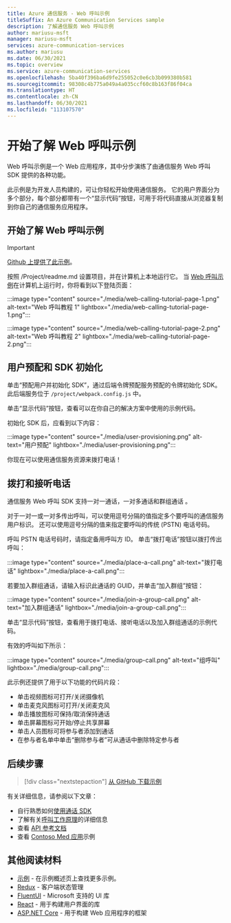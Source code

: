 ```yaml
---
title: Azure 通信服务 - Web 呼叫示例
titleSuffix: An Azure Communication Services sample
description: 了解通信服务 Web 呼叫示例
author: mariusu-msft
manager: mariusu-msft
services: azure-communication-services
ms.author: mariusu
ms.date: 06/30/2021
ms.topic: overview
ms.service: azure-communication-services
ms.openlocfilehash: 5ba40f396ba6d9fe255052c0e6cb3b099380b581
ms.sourcegitcommit: 98308c4b775a049a4a035ccf60c8b163f86f04ca
ms.translationtype: HT
ms.contentlocale: zh-CN
ms.lasthandoff: 06/30/2021
ms.locfileid: "113107570"
---
```

# <a name="get-started-with-the-web-calling-sample"></a>开始了解 Web 呼叫示例

Web 呼叫示例是一个 Web 应用程序，其中分步演练了由通信服务 Web 呼叫 SDK 提供的各种功能。

此示例是为开发人员构建的，可让你轻松开始使用通信服务。 它的用户界面分为多个部分，每个部分都带有一个“显示代码”按钮，可用于将代码直接从浏览器复制到你自己的通信服务应用程序。

## <a name="get-started-with-the-web-calling-sample"></a>开始了解 Web 呼叫示例

> [!IMPORTANT]
> [Github 上提供了此示例](https://github.com/Azure-Samples/communication-services-web-calling-tutorial/)。

按照 /Project/readme.md 设置项目，并在计算机上本地运行它。
当 [Web 呼叫示例](https://github.com/Azure-Samples/communication-services-web-calling-tutorial)在计算机上运行时，你将看到以下登陆页面：

:::image type="content" source="./media/web-calling-tutorial-page-1.png" alt-text="Web 呼叫教程 1" lightbox="./media/web-calling-tutorial-page-1.png":::

:::image type="content" source="./media/web-calling-tutorial-page-2.png" alt-text="Web 呼叫教程 2" lightbox="./media/web-calling-tutorial-page-2.png":::

## <a name="user-provisioning-and-sdk-initialization"></a>用户预配和 SDK 初始化

单击“预配用户并初始化 SDK”，通过后端令牌预配服务预配的令牌初始化 SDK。 此后端服务位于 `/project/webpack.config.js` 中。

单击“显示代码”按钮，查看可以在你自己的解决方案中使用的示例代码。

初始化 SDK 后，应看到以下内容：

:::image type="content" source="./media/user-provisioning.png" alt-text="用户预配" lightbox="./media/user-provisioning.png":::

你现在可以使用通信服务资源来拨打电话！

## <a name="placing-and-receiving-calls"></a>拨打和接听电话

通信服务 Web 呼叫 SDK 支持一对一通话，一对多通话和群组通话  。

对于一对一或一对多传出呼叫，可以使用逗号分隔的值指定多个要呼叫的通信服务用户标识。 还可以使用逗号分隔的值来指定要呼叫的传统 (PSTN) 电话号码。

呼叫 PSTN 电话号码时，请指定备用呼叫方 ID。 单击“拨打电话”按钮以拨打传出呼叫：

:::image type="content" source="./media/place-a-call.png" alt-text="拨打电话" lightbox="./media/place-a-call.png":::

若要加入群组通话，请输入标识此通话的 GUID，并单击“加入群组”按钮：

:::image type="content" source="./media/join-a-group-call.png" alt-text="加入群组通话" lightbox="./media/join-a-group-call.png":::

单击“显示代码”按钮，查看用于拨打电话、接听电话以及加入群组通话的示例代码。

有效的呼叫如下所示：

:::image type="content" source="./media/group-call.png" alt-text="组呼叫" lightbox="./media/group-call.png":::

此示例还提供了用于以下功能的代码片段：

  - 单击视频图标可打开/关闭摄像机
  - 单击麦克风图标可打开/关闭麦克风
  - 单击播放图标可保持/取消保持通话
  - 单击屏幕图标可开始/停止共享屏幕
  - 单击人员图标可将参与者添加到通话
  - 在参与者名单中单击“删除参与者”可从通话中删除特定参与者


## <a name="next-steps"></a>后续步骤

>[!div class="nextstepaction"]
>[从 GitHub 下载示例](https://github.com/Azure-Samples/communication-services-web-calling-tutorial/)

有关详细信息，请参阅以下文章：

- 自行熟悉如何[使用通话 SDK](../quickstarts/voice-video-calling/calling-client-samples.md)
- 了解有关[呼叫工作原理](../concepts/voice-video-calling/about-call-types.md)的详细信息
- 查看 [API 参考文档](/javascript/api/azure-communication-services/@azure/communication-calling/)
- 查看 [Contoso Med 应用](https://github.com/Azure-Samples/communication-services-contoso-med-app)示例

## <a name="additional-reading"></a>其他阅读材料

- [示例](./overview.md) - 在示例概述页上查找更多示例。
- [Redux](https://redux.js.org/) - 客户端状态管理
- [FluentUI](https://aka.ms/fluent-ui) - Microsoft 支持的 UI 库
- [React](https://reactjs.org/) - 用于构建用户界面的库
- [ASP.NET Core](/aspnet/core/introduction-to-aspnet-core?preserve-view=true&view=aspnetcore-3.1) - 用于构建 Web 应用程序的框架
